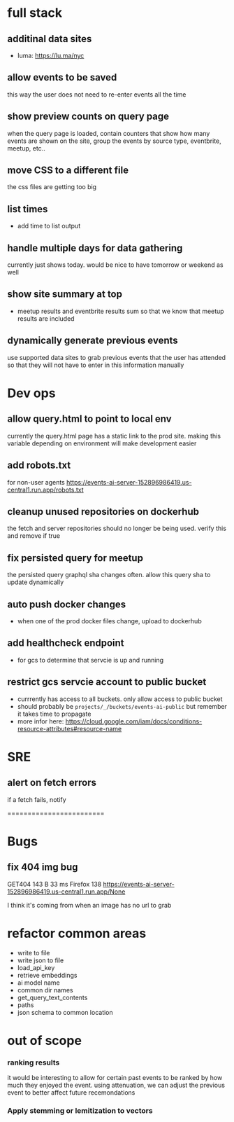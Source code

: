 
# full stack

## additinal data sites
* luma: https://lu.ma/nyc

## allow events to be saved
this way the user does not need to re-enter events all the time

## show preview counts on query page
when the query page is loaded, contain counters that show how many events 
are shown on the site, group the events by source type, eventbrite, meetup, etc..

## move CSS to a different file

the css files are getting too big

## list times
* add time to list output

## handle multiple days for data gathering
currently just shows today. would be nice to have tomorrow or weekend as well

## show site summary at top
* meetup results and eventbrite results sum so that we know that meetup results are included

## dynamically generate previous events
use supported data sites to grab previous events that the user
has attended so that they will not have to enter in this information manually

# Dev ops

## allow query.html to point to local env
currently the query.html page has a static link to the prod site. 
making this variable depending on environment will make development easier

## add robots.txt
for non-user agents
https://events-ai-server-152896986419.us-central1.run.app/robots.txt


## cleanup unused repositories on dockerhub
the fetch and server repositories should no longer be being used. 
verify this and remove if true

## fix persisted query for meetup
the persisted query graphql sha changes often. 
allow this query sha to update dynamically

## auto push docker changes
* when one of the prod docker files change, upload to dockerhub

## add healthcheck endpoint
* for gcs to determine that servcie is up and running

## restrict gcs servcie account to public bucket
* currrently has access to all buckets. only allow access to public bucket
* should probably be `projects/_/buckets/events-ai-public` but remember it takes time to propagate
* more infor here: https://cloud.google.com/iam/docs/conditions-resource-attributes#resource-name

# SRE

## alert on fetch errors
if a fetch fails, notify

  

========================

# Bugs

## fix 404 img bug

GET404 143 B 33 ms Firefox 138 https://events-ai-server-152896986419.us-central1.run.app/None

I think it's coming from when an image has no url to grab

# refactor common areas
* write to file
* write json to file
* load_api_key
* retrieve embeddings
* ai model name
* common dir names
* get_query_text_contents
* paths
* json schema to common location

# out of scope
### ranking results
it would be interesting to allow for certain past events to be ranked by how much they enjoyed the event. using attenuation, we can adjust the previous event to better affect future recemondations 

### Apply stemming or lemitization to vectors

